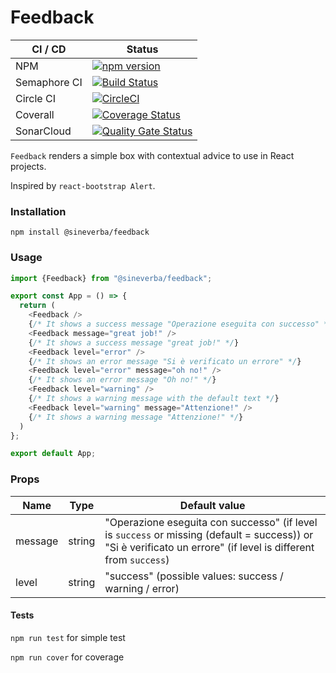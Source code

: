 Feedback
========

| CI / CD | Status |
| ------- | ------ |
| NPM | [![npm version](https://badge.fury.io/js/%40sineverba%2Ffeedback.svg)](https://badge.fury.io/js/%40sineverba%2Ffeedback) |
| Semaphore CI | [![Build Status](https://sineverba.semaphoreci.com/badges/npm-pkg-feedback/branches/master.svg?style=shields&key=819e4483-6854-48be-91cb-602b609f6b5e)](https://sineverba.semaphoreci.com/projects/npm-pkg-feedback) |
| Circle CI | [![CircleCI](https://dl.circleci.com/status-badge/img/gh/sineverba/npm-pkg-feedback/tree/master.svg?style=svg)](https://dl.circleci.com/status-badge/redirect/gh/sineverba/npm-pkg-feedback/tree/master) |
| Coverall | [![Coverage Status](https://coveralls.io/repos/github/sineverba/npm-pkg-feedback/badge.svg?branch=master)](https://coveralls.io/github/sineverba/npm-pkg-feedback?branch=master) |
| SonarCloud | [![Quality Gate Status](https://sonarcloud.io/api/project_badges/measure?project=npm-pkg-feedback&metric=alert_status)](https://sonarcloud.io/summary/new_code?id=npm-pkg-feedback) |


`Feedback` renders a simple box with contextual advice to use in React projects.

Inspired by `react-bootstrap Alert`.

### Installation

`npm install @sineverba/feedback`

### Usage

```js
import {Feedback} from "@sineverba/feedback";

export const App = () => {
  return (
    <Feedback />
    {/* It shows a success message "Operazione eseguita con successo" */}
    <Feedback message="great job!" />
    {/* It shows a success message "great job!" */}
    <Feedback level="error" />
    {/* It shows an error message "Si è verificato un errore" */}
    <Feedback level="error" message="oh no!" />
    {/* It shows an error message "Oh no!" */}
    <Feedback level="warning" />
    {/* It shows a warning message with the default text */}
    <Feedback level="warning" message="Attenzione!" />
    {/* It shows a warning message "Attenzione!" */}
  )
};

export default App;
```

### Props

| Name | Type | Default value |
| ---- | ---- | ------------- |
| message | string | "Operazione eseguita con successo" (if level is `success` or missing (default = success)) or "Si è verificato un errore" (if level is different from `success`) |
| level | string | "success" (possible values: success / warning / error) |

#### Tests

`npm run test` for simple test

`npm run cover` for coverage
